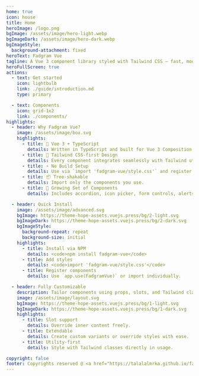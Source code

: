 ```yaml
---
home: true
icon: house
title: Home
heroImage: /logo.png
bgImage: /assets/image/hero-light.webp
bgImageDark: /assets/image/hero-dark.webp
bgImageStyle:
  background-attachment: fixed
heroText: Fadgram Vue
tagline: A Vue 3 component library styled with Tailwind CSS – fast, modern, and developer-friendly.
heroFullScreen: true
actions:
  - text: Get started
    icon: lightbulb
    link: ./guide/introduction.md
    type: primary

  - text: Components
    icon: grid-1x2
    link: ./components/
highlights:
  - header: Why Fadgram Vue?
    image: /assets/image/box.svg
    highlights:
      - title: 🎯 Vue 3 + TypeScript
        details: Written in TypeScript and built for Vue 3 Composition API.
      - title: 🎨 Tailwind CSS-first Design
        details: Every component integrates seamlessly with Tailwind utilities.
      - title: ⚡️ No Build Setup
        details: Use via `import 'fadgram-vue/style.css'` and register components globally or on-demand.
      - title: 📦 Tree-shakable
        details: Import only the components you use.
      - title: 🧩 Growing Set of Components
        details: Includes accordion, icon picker, form controls, alerts, and more.

  - header: Quick Install
    image: /assets/image/advanced.svg
    bgImage: https://theme-hope-assets.vuejs.press/bg/2-light.svg
    bgImageDark: https://theme-hope-assets.vuejs.press/bg/2-dark.svg
    bgImageStyle:
      background-repeat: repeat
      background-size: initial
    highlights:
      - title: Install via NPM
        details: <code>npm install fadgram-vue</code>
      - title: Add styles
        details: <code>import 'fadgram-vue/style.css'</code>
      - title: Register components
        details: Use `app.use(FadgramVue)` or import individually.

  - header: Fully Customizable
    description: Tailor components using props, slots, and Tailwind classes.
    image: /assets/image/layout.svg
    bgImage: https://theme-hope-assets.vuejs.press/bg/1-light.svg
    bgImageDark: https://theme-hope-assets.vuejs.press/bg/1-dark.svg
    highlights:
      - title: Slot support
        details: Override inner content freely.
      - title: Extendable
        details: Create custom variants or override styles with ease.
      - title: Utility-first
        details: Style with Tailwind classes directly in usage.

copyright: false
footer: Copyrights reserved @ <a href="https://talalalmrka.github.io/fadgram-ui-docs/" target="_blank">Fadgram UI</a> | 2025
---
```

